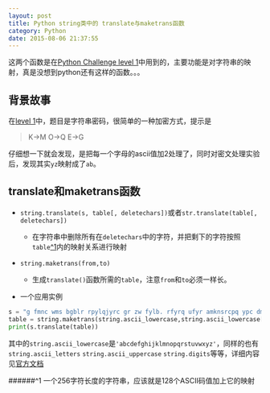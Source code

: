 ```yaml
---
layout: post
title: Python string类中的 translate与maketrans函数
category: Python
date: 2015-08-06 21:37:55
---
```


这两个函数是在[Python Challenge level 1](http://www.pythonchallenge.com/pc/def/map.html)中用到的，主要功能是对字符串的映射，真是没想到python还有这样的函数。。。

<!-- more -->
## 背景故事
在[level 1](http://www.pythonchallenge.com/pc/def/map.html)中，题目是字符串密码，很简单的一种加密方式，提示是
> K->M
> O->Q
> E->G 

仔细想一下就会发现，是把每一个字母的ascii值加2处理了，同时对密文处理实验后，发现其实`yz`映射成了`ab`。

## translate和maketrans函数

* `string.translate(s, table[, deletechars])`或者`str.translate(table[, deletechars])`
    - 在字符串中删除所有在`deletechars`中的字符，并把剩下的字符按照`table`[^1](#1)内的映射关系进行映射
* `string.maketrans(from,to)`
    - 生成`translate()`函数所需的`table`，注意`from`和`to`必须一样长。

* 一个应用实例

```python
s = "g fmnc wms bgblr rpylqjyrc gr zw fylb. rfyrq ufyr amknsrcpq ypc dmp. bmgle gr gl zw fylb gq glcddgagclr ylb rfyr'q ufw rfgq rcvr gq qm jmle. sqgle qrpgle.kyicrpylq() gq pcamkkclbcb. lmu ynnjw ml rfc spj."
table = string.maketrans(string.ascii_lowercase,string.ascii_lowercase[2:]+string.ascii_lowercase[:2])
print(s.translate(table))
```

其中的`string.ascii_lowercase`是`'abcdefghijklmnopqrstuvwxyz'`，同样的也有`string.ascii_letters` `string.ascii_uppercase` `string.digits`等等，详细内容见[官方文档](https://docs.python.org/2/library/string.html)

######^1
 一个256字符长度的字符串，应该就是128个ASCII码值加上它的映射